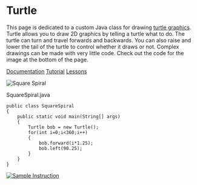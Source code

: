# Turtle
This page is dedicated to a custom Java class for drawing [turtle graphics](https://en.wikipedia.org/wiki/Turtle_graphics).  Turtle allows you to draw 2D graphics by telling a turtle what to do.  The turtle can turn and travel forwards and backwards.  You can also raise and lower the tail of the turtle to control whether it draws or not.  Complex drawings can be made with very little code.  Check out the code for the image at the bottom of the page.  

[Documentation](https://sites.google.com/a/asmsa.org/java-turtle/turtle-documentation-api)
[Tutorial](https://en.wikipedia.org/wiki/Turtle_graphics)
[Lessons](https://sites.google.com/a/asmsa.org/java-turtle/tutorial)

![Square Spiral](squareSpiral.png)

SquareSpiral.java
```
public class SquareSpiral
{
    public static void main(String[] args) 
    {
        Turtle bob = new Turtle();
        for(int i=0;i<360;i++)
        {
            bob.forward(i*1.25);
            bob.left(90.25);
        }
    }
}
```
[![Sample Instruction](https://img.youtube.com/vi/Q84fbxt48OI/0.jpg)](https://www.youtube.com/watch?v=Q84fbxt48OI)

